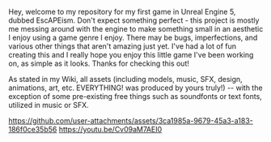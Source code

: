 Hey, welcome to my repository for my first game in Unreal Engine 5, dubbed EscAPEism. Don't expect something perfect - this project is mostly me messing around with the engine to make something small in an aesthetic I enjoy using a game genre I enjoy. There may be bugs, imperfections, and various other things that aren't amazing just yet. I've had a lot of fun creating this and I really hope you enjoy this little game I've been working on, as simple as it looks. Thanks for checking this out!

As stated in my Wiki, all assets (including models, music, SFX, design, animations, art, etc. EVERYTHING! was produced by yours truly!) -- with the exception of some pre-existing free things such as soundfonts or text fonts, utilized in music or SFX. 

https://github.com/user-attachments/assets/3ca1985a-9679-45a3-a183-186f0ce35b56
https://youtu.be/Cv09aM7AEI0
